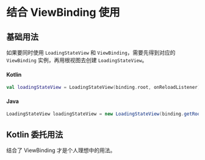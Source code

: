 # 结合 ViewBinding 使用

## 基础用法

如果要同时使用 `LoadingStateView` 和 `ViewBinding`，需要先得到对应的 `ViewBinding` 实例，再用根视图去创建 `LoadingStateView`。

<!-- tabs:start -->

#### **Kotlin**

```kotlin
val loadingStateView = LoadingStateView(binding.root, onReloadListener)
```

#### **Java**

```java
LoadingStateView loadingStateView = new LoadingStateView(binding.getRoot(), onReloadListener); 
```

<!-- tabs:end -->

## Kotlin 委托用法

结合了 ViewBinding 才是个人理想中的用法。